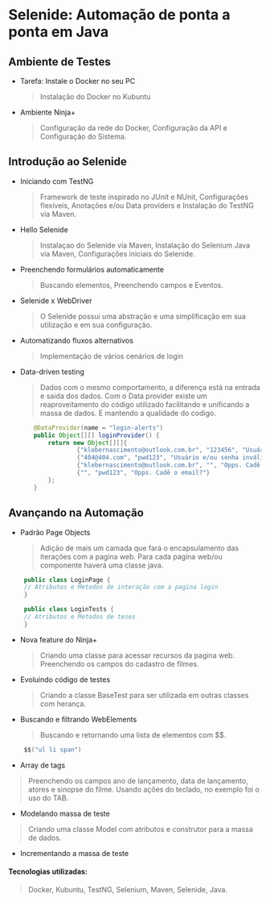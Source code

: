 # Selenide: Automação de ponta a ponta em Java 

## Ambiente de Testes
 - Tarefa: Instale o Docker no seu PC
    > Instalação do Docker no Kubuntu 
 - Ambiente Ninja+
    > Configuração da rede do Docker, Configuração da API e Configuração do Sistema.
 
 ## Introdução ao Selenide
 - Iniciando com TestNG
   > Framework de teste inspirado no JUnit e NUnit, Configurações flexíveis, Anotações e/ou Data providers e Instalação do TestNG via Maven.
 - Hello Selenide
   > Instalaçao do Selenide via Maven, Instalação do Selenium Java via Maven, Configurações iniciais do Selenide. 
 - Preenchendo formulários automaticamente
   > Buscando elementos, Preenchendo campos e Eventos.
 - Selenide x WebDriver
   > O Selenide possui uma abstração e uma simplificação em sua utilização e em sua configuração.
 - Automatizando fluxos alternativos
   > Implementação de vários cenários de login
 - Data-driven testing
   > Dados com o mesmo comportamento, a diferença está na entrada e saida dos dados.
     Com o Data provider existe um reaproveitamento do código utilizado facilitando e unificando a massa de dados.
     E mantendo a qualidade do codigo.
 ~~~java
        @DataProvider(name = "login-alerts")
        public Object[][] loginProvider() {
            return new Object[][]{
                    {"klebernascimento@outlook.com.br", "123456", "Usuário e/ou senha inválidos"},
                    {"404@404.com", "pwd123", "Usuário e/ou senha inválidos"},
                    {"klebernascimento@outlook.com.br", "", "Opps. Cadê a senha?"},
                    {"", "pwd123", "Opps. Cadê o email?"}
            };
        }
 ~~~
## Avançando na Automação
 - Padrão Page Objects
   > Adição de mais um camada que fará o encapsulamento das iterações com a pagina web.
   > Para cada pagina web/ou componente haverá uma classe java.
   ~~~java
    public class LoginPage {
    // Atributos e Metodos de interação com a pagina login
    }
   ~~~
   
      ~~~java
       public class LoginTests {
       // Atributos e Metodos de teses
       }
      ~~~
 - Nova feature do Ninja+
   > Criando uma classe para acessar recursos da pagina web. Preenchendo os campos do cadastro de filmes.
 - Evoluindo código de testes
   > Criando a classe BaseTest para ser utilizada em outras classes com herança.
 - Buscando e filtrando WebElements
   > Buscando e retornando uma lista de elementos com $$.
      ~~~java
       $$("ul li span")
      ~~~
 - Array de tags
 > Preenchendo os campos ano de lançamento, data de lançamento, atores e sinopse do filme.
   Usando ações do teclado, no exemplo foi o uso do TAB.
 - Modelando massa de teste 
 > Criando uma classe Model com atributos e construtor para a massa de dados.
 - Incrementando a massa de teste
#### Tecnologias utilizadas:
> Docker, Kubuntu, TestNG, Selenium, Maven, Selenide, Java.